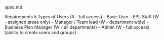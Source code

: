 spec.md

Requirements
5 Types of Users (R - full access)
	- Basic User
	- EPL Staff (W - assigned areas only)
	- Manager / Team lead (W - department wide)
	- Business Plan Manager (W - all departments)
	- Admin (W - full access) (ability to create users and groups)